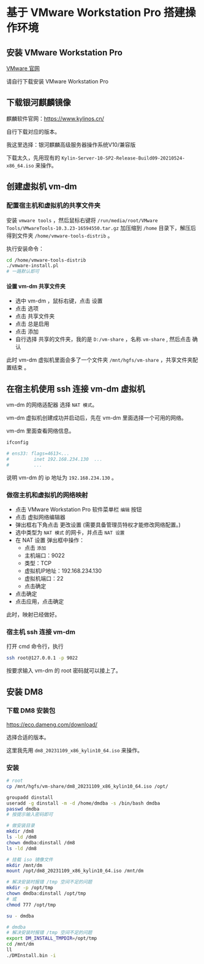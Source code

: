 # 基于 VMware Workstation Pro 搭建操作环境

## 安装 VMware Workstation Pro

[VMware 官网](https://www.vmware.com/)

请自行下载安装 VMware Workstation Pro

## 下载银河麒麟镜像

麒麟软件官网：https://www.kylinos.cn/

自行下载对应的版本。

我这里选择：银河麒麟高级服务器操作系统V10/兼容版

下载太久，先用现有的 `Kylin-Server-10-SP2-Release-Build09-20210524-x86_64.iso` 来操作。

## 创建虚拟机 vm-dm

### 配置宿主机和虚拟机的共享文件夹

安装 `vmware tools` ，然后鼠标右键将 `/run/media/root/VMware Tools/VMwareTools-10.3.23-16594550.tar.gz` 加压缩到 `/home` 目录下，解压后得到文件夹 `/home/vmware-tools-distrib` 。

执行安装命令：

```sh
cd /home/vmware-tools-distrib
./vmware-install.pl
# 一路默认即可
```

#### 设置 vm-dm 共享文件夹

- 选中 vm-dm ，鼠标右键，点击 设置
-  点击 选项
-  点击 共享文件夹
- 点击 总是启用
- 点击 添加
- 自行选择 共享的文件夹，我的是 `D:/vm-share` ，名称 `vm-share` , 然后点击 确认

此时 vm-dm 虚拟机里面会多了一个文件夹 `/mnt/hgfs/vm-share` ，共享文件夹配置结束 。

## 在宿主机使用 ssh 连接 vm-dm 虚拟机

vm-dm 的网络适配器 选择 `NAT 模式`。

vm-dm 虚拟机创建成功并启动后，先在 vm-dm 里面选择一个可用的网络。

vm-dm 里面查看网络信息。

```sh
ifconfig

# ens33: flags=4613<...
#         inet 192.168.234.130  ...
#         ...
```

说明 vm-dm 的 ip 地址为 `192.168.234.130` 。

### 做宿主机和虚拟机的网络映射

- 点击 VMware Workstation Pro 软件菜单栏 `编辑` 按钮
- 点击 虚拟网络编辑器
- 弹出框右下角点击 更改设置 (需要具备管理员特权才能修改网络配置。)
- 选中类型为 `NAT 模式` 的网卡，并点击 `NAT 设置`
- 在 NAT 设置 弹出框中操作：
  - 点击 `添加`
  - 主机端口：9022
  - 类型：TCP
  - 虚拟机IP地址：192.168.234.130
  - 虚拟机端口：22
  - 点击确定
- 点击确定
- 点击应用，点击确定

此时，映射已经做好。

### 宿主机 ssh 连接 vm-dm

打开 cmd 命令行，执行

```sh
ssh root@127.0.0.1 -p 9022
```

按要求输入 vm-dm 的 root 密码就可以接上了。

## 安装 DM8
### 下载 DM8 安装包

https://eco.dameng.com/download/

选择合适的版本。

这里我先用 `dm8_20231109_x86_kylin10_64.iso` 来操作。

### 安装

```sh
# root
cp /mnt/hgfs/vm-share/dm8_20231109_x86_kylin10_64.iso /opt/

groupadd dinstall
useradd -g dinstall -m -d /home/dmdba -s /bin/bash dmdba
passwd dmdba
# 按提示输入密码即可

# 做安装目录
mkdir /dm8
ls -ld /dm8
chown dmdba:dinstall /dm8
ls -ld /dm8

# 挂载 iso 镜像文件
mkdir /mnt/dm
mount /opt/dm8_20231109_x86_kylin10_64.iso /mnt/dm

# 解决安装时报错 /tmp 空间不足的问题
mkdir -p /opt/tmp
chown dmdba:dinstall /opt/tmp
# 或
chmod 777 /opt/tmp

su - dmdba

# dmdba
# 解决安装时报错 /tmp 空间不足的问题
export DM_INSTALL_TMPDIR=/opt/tmp
cd /mnt/dm
ll
./DMInstall.bin -i
```
